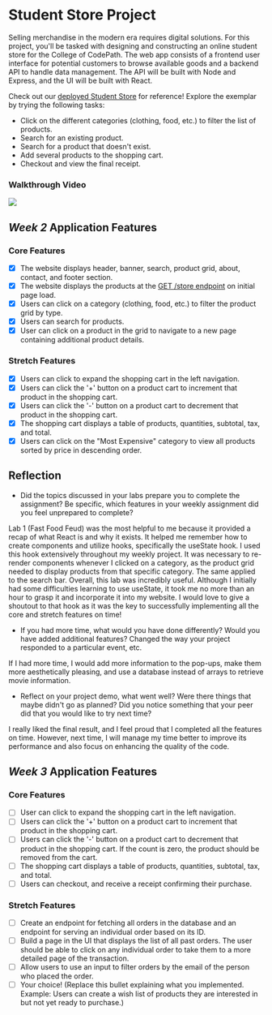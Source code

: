 # Student Store Project

Selling merchandise in the modern era requires digital solutions. For this project, you'll be tasked with designing and constructing an online student store for the College of CodePath. The web app consists of a frontend user interface for potential customers to browse available goods and a backend API to handle data management. The API will be built with Node and Express, and the UI will be built with React.

Check out our [deployed Student Store](https://codepath-student-store-demo.surge.sh/) for reference! Explore the exemplar by trying the following tasks:

- Click on the different categories (clothing, food, etc.) to filter the list of products.
- Search for an existing product.
- Search for a product that doesn't exist.
- Add several products to the shopping cart.
- Checkout and view the final receipt.

### Walkthrough Video

<a href="https://www.loom.com/share/e374760a3e7947b8b1cee607237dc360">
    <img style="max-width:300px;" src="https://cdn.loom.com/sessions/thumbnails/e374760a3e7947b8b1cee607237dc360-with-play.gif">
</a>

## *Week 2* Application Features

### Core Features

- [x] The website displays header, banner, search, product grid, about, contact, and footer section.
- [x] The website displays the products at the [GET /store endpoint](https://codepath-store-api.herokuapp.com/store) on initial page load.
- [x] Users can click on a category (clothing, food, etc.) to filter the product grid by type.
- [x] Users can search for products.
- [x] User can click on a product in the grid to navigate to a new page containing additional product details.

### Stretch Features

- [x] Users can click to expand the shopping cart in the left navigation.
- [x] Users can click the '+' button on a product cart to increment that product in the shopping cart.
- [x] Users can click the '-' button on a product cart to decrement that product in the shopping cart.
- [x] The shopping cart displays a table of products, quantities, subtotal, tax, and total.
- [x] Users can click on the "Most Expensive" category to view all products sorted by price in descending order.

## Reflection

- Did the topics discussed in your labs prepare you to complete the assignment? Be specific, which features in your weekly assignment did you feel unprepared to complete?

Lab 1 (Fast Food Feud) was the most helpful to me because it provided a recap of what React is and why it exists. It helped me remember how to create components and utilize hooks, specifically the useState hook. I used this hook extensively throughout my weekly project. It was necessary to re-render components whenever I clicked on a category, as the product grid needed to display products from that specific category. The same applied to the search bar. Overall, this lab was incredibly useful. Although I initially had some difficulties learning to use useState, it took me no more than an hour to grasp it and incorporate it into my website. I would love to give a shoutout to that hook as it was the key to successfully implementing all the core and stretch features on time!

- If you had more time, what would you have done differently? Would you have added additional features? Changed the way your project responded to a particular event, etc.
  
If I had more time, I would add more information to the pop-ups, make them more aesthetically pleasing, and use a database instead of arrays to retrieve movie information.

- Reflect on your project demo, what went well? Were there things that maybe didn't go as planned? Did you notice something that your peer did that you would like to try next time?

I really liked the final result, and I feel proud that I completed all the features on time. However, next time, I will manage my time better to improve its performance and also focus on enhancing the quality of the code. 

## *Week 3* Application Features

### Core Features

- [ ] User can click to expand the shopping cart in the left navigation.
- [ ] Users can click the '+' button on a product cart to increment that product in the shopping cart.
- [ ] Users can click the '-' button on a product cart to decrement that product in the shopping cart. If the count is zero, the product should be removed from the cart.
- [ ] The shopping cart displays a table of products, quantities, subtotal, tax, and total.
- [ ] Users can checkout, and receive a receipt confirming their purchase.

### Stretch Features

- [ ] Create an endpoint for fetching all orders in the database and an endpoint for serving an individual order based on its ID.
- [ ] Build a page in the UI that displays the list of all past orders. The user should be able to click on any individual order to take them to a more detailed page of the transaction.
- [ ] Allow users to use an input to filter orders by the email of the person who placed the order.
- [ ] Your choice! (Replace this bullet explaining what you implemented. Example: Users can create a wish list of products they are interested in but not yet ready to purchase.)

